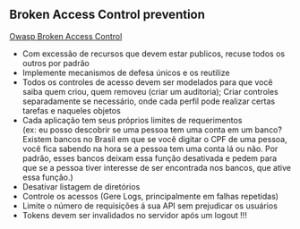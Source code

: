 ## Broken Access Control prevention

<a href="https://owasp.org/Top10/A01_2021-Broken_Access_Control/">Owasp Broken Access Control</a>

* Com excessão de recursos que devem estar publicos, recuse todos os outros por padrão
* Implemente mecanismos de defesa únicos e os reutilize
* Todos os controles de acesso devem ser modelados para que você saiba quem criou, quem removeu (criar um auditoria);
Criar controles separadamente se necessário, onde cada perfil pode realizar certas tarefas e naqueles objetos  
* Cada aplicação tem seus próprios limites de requerimentos 
<br> (ex: eu posso descobrir se uma pessoa tem uma conta em um banco?
<br> Existem bancos no Brasil em que se você digitar o CPF de uma pessoa, você fica sabendo na hora se a pessoa tem uma conta lá ou não. 
Por padrão, esses bancos deixam essa função desativada e pedem para que se a pessoa tiver interesse de ser encontrada nos bancos, que ative essa função.)
* Desativar listagem de diretórios
* Controle os acessos (Gere Logs, principalmente em falhas repetidas)
* Limite o número de requisições á sua API sem prejudicar os usuários
* Tokens devem ser invalidados no servidor após um logout !!!
